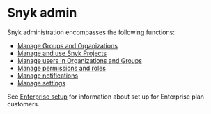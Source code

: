 # Snyk admin

Snyk administration encompasses the following functions: 

* [Manage Groups and Organizations](manage-groups-and-organizations/)
* [Manage and use Snyk Projects](snyk-projects/)
* [Manage users in Organizations and Groups](manage-users-in-organizations-and-groups/)
* [Manage permissions and roles](manage-permissions-and-roles/)
* [Manage notifications](manage-notifications.md)
* [Manage settings](manage-settings/)

See [Enterprise setup](../enterprise-setup/) for information about set up for Enterprise plan customers.
